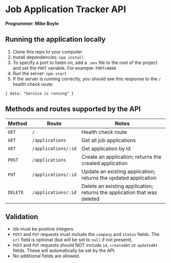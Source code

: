 # Job Application Tracker API
**Programmer: Mike Boyle**

## Running the application locally
1. Clone this repo to your computer
1. Install dependencies: `npm install`
1. To specify a port to listen on, add a `.env` file to the root of the project and set the `PORT` variable. For example: `PORT=8888`
1. Run the server: `npm start`
1. If the server is running correctly, you should see this response to the `/` health check route:
```
{ data: "Service is running" }
```

## Methods and routes supported by the API
|Method|Route|Notes|
|----|----|----|
|`GET`|`/`|Health check route|
|`GET`|`/applications`|Get all job applications|
|`GET`|`/applications/:id`|Get application by id|
|`POST`|`/applications`|Create an application; returns the created application|
|`PUT`|`/applications/:id`|Update an existing application; returns the updated application|
|`DELETE`|`/applications/:id`|Delete an existing application; returns the application that was deleted|

## Validation

- ids must be positive integers
- `POST` and `PUT` requests must include the `company` and `status` fields. The `url` field is optional (but will be set to `null` if not present).
- `POST` and `PUT` requests should NOT include `id`, `createdAt` or `updatedAt` fields. These will automatically be set by the API.
- No additional fields are allowed.